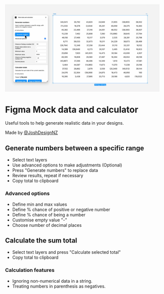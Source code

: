 ![Screenshot of plugin being run on a table of numbers](demo.png)

# Figma Mock data and calculator
Useful tools to help generate realistic data in your designs.

Made by [@JoshDesignNZ](https://twitter.com/JoshDesignNZ) 

## Generate numbers between a specific range
* Select text layers
* Use advanced options to make adjustments (Optional)
* Press "Generate numbers" to replace data
* Review results, repeat if necessary
* Copy total to clipboard

### Advanced options
* Define min and max values
* Define % chance of positive or negative number
* Define % chance of being a number
* Customise empty value "-"
* Choose number of decimal places

## Calculate the sum total
* Select text layers and press "Calculate selected total"
* Copy total to clipboard
 
### Calculation features
* Ignoring non-numerical data in a string.
* Treating numbers in parenthesis as negatives.
